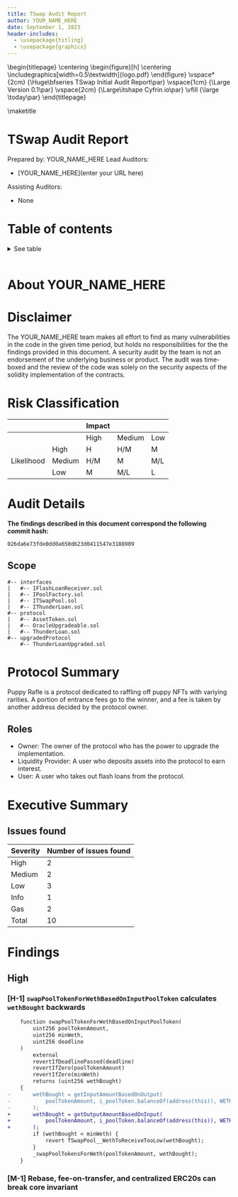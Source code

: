 ```yaml
---
title: TSwap Audit Report
author: YOUR_NAME_HERE
date: September 1, 2023
header-includes:
  - \usepackage{titling}
  - \usepackage{graphicx}
---
```

\begin{titlepage}
    \centering
    \begin{figure}[h]
        \centering
        \includegraphics[width=0.5\textwidth]{logo.pdf} 
    \end{figure}
    \vspace*{2cm}
    {\Huge\bfseries TSwap Initial Audit Report\par}
    \vspace{1cm}
    {\Large Version 0.1\par}
    \vspace{2cm}
    {\Large\itshape Cyfrin.io\par}
    \vfill
    {\large \today\par}
\end{titlepage}

\maketitle

# TSwap Audit Report

Prepared by: YOUR_NAME_HERE
Lead Auditors: 

- [YOUR_NAME_HERE](enter your URL here)

Assisting Auditors:

- None

# Table of contents
<details>

<summary>See table</summary>

- [TSwap Audit Report](#tswap-audit-report)
- [Table of contents](#table-of-contents)
- [About YOUR\_NAME\_HERE](#about-your_name_here)
- [Disclaimer](#disclaimer)
- [Risk Classification](#risk-classification)
- [Audit Details](#audit-details)
  - [Scope](#scope)
- [Protocol Summary](#protocol-summary)
  - [Roles](#roles)
- [Executive Summary](#executive-summary)
  - [Issues found](#issues-found)
- [Findings](#findings)
  - [High](#high)
    - [\[H-1\] `swapPoolTokenForWethBasedOnInputPoolToken` calculates `wethBought` backwards](#h-1-swappooltokenforwethbasedoninputpooltoken-calculates-wethbought-backwards)
    - [\[M-1\] Rebase, fee-on-transfer, and centralized ERC20s can break core invariant](#m-1-rebase-fee-on-transfer-and-centralized-erc20s-can-break-core-invariant)
</details>
</br>

# About YOUR_NAME_HERE

<!-- Tell people about you! -->

# Disclaimer

The YOUR_NAME_HERE team makes all effort to find as many vulnerabilities in the code in the given time period, but holds no responsibilities for the the findings provided in this document. A security audit by the team is not an endorsement of the underlying business or product. The audit was time-boxed and the review of the code was solely on the security aspects of the solidity implementation of the contracts.

# Risk Classification

|            |        | Impact |        |     |
| ---------- | ------ | ------ | ------ | --- |
|            |        | High   | Medium | Low |
|            | High   | H      | H/M    | M   |
| Likelihood | Medium | H/M    | M      | M/L |
|            | Low    | M      | M/L    | L   |

# Audit Details

**The findings described in this document correspond the following commit hash:**
```
026da6e73fde0dd0a650d623d0411547e3188909
```

## Scope 

```
#-- interfaces
|   #-- IFlashLoanReceiver.sol
|   #-- IPoolFactory.sol
|   #-- ITSwapPool.sol
|   #-- IThunderLoan.sol
#-- protocol
|   #-- AssetToken.sol
|   #-- OracleUpgradeable.sol
|   #-- ThunderLoan.sol
#-- upgradedProtocol
    #-- ThunderLoanUpgraded.sol
```

# Protocol Summary 

Puppy Rafle is a protocol dedicated to raffling off puppy NFTs with variying rarities. A portion of entrance fees go to the winner, and a fee is taken by another address decided by the protocol owner. 

## Roles

- Owner: The owner of the protocol who has the power to upgrade the implementation. 
- Liquidity Provider: A user who deposits assets into the protocol to earn interest. 
- User: A user who takes out flash loans from the protocol.

# Executive Summary

## Issues found

| Severity | Number of issues found |
| -------- | ---------------------- |
| High     | 2                      |
| Medium   | 2                      |
| Low      | 3                      |
| Info     | 1                      |
| Gas      | 2                      |
| Total    | 10                     |

# Findings

## High 

### [H-1] `swapPoolTokenForWethBasedOnInputPoolToken` calculates `wethBought` backwards 

```diff
    function swapPoolTokenForWethBasedOnInputPoolToken(
        uint256 poolTokenAmount,
        uint256 minWeth,
        uint256 deadline
    )
        external
        revertIfDeadlinePassed(deadline)
        revertIfZero(poolTokenAmount)
        revertIfZero(minWeth)
        returns (uint256 wethBought)
    {
-       wethBought = getInputAmountBasedOnOutput(
-           poolTokenAmount, i_poolToken.balanceOf(address(this)), WETH_TOKEN.balanceOf(address(this))
-       );
+       wethBought = getOutputAmountBasedOnInput(
+           poolTokenAmount, i_poolToken.balanceOf(address(this)), WETH_TOKEN.balanceOf(address(this))
+       );
        if (wethBought < minWeth) {
            revert TSwapPool__WethToReceiveTooLow(wethBought);
        }
        _swapPoolTokensForWeth(poolTokenAmount, wethBought);
    }
```

### [M-1] Rebase, fee-on-transfer, and centralized ERC20s can break core invariant 

